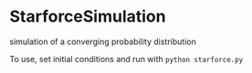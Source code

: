 # StarforceSimulation
simulation of a converging probability distribution

To use, set initial conditions and run with `python starforce.py`



